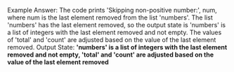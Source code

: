 Example Answer:
The code prints 'Skipping non-positive number:', num, where num is the last element removed from the list 'numbers'. The list 'numbers' has the last element removed, so the output state is 'numbers' is a list of integers with the last element removed and not empty. The values of 'total' and 'count' are adjusted based on the value of the last element removed. 
Output State: **'numbers' is a list of integers with the last element removed and not empty, 'total' and 'count' are adjusted based on the value of the last element removed**